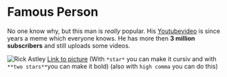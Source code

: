 # Famous Person

No one know why, but this man is *really* popular. His [Youtubevideo](https://youtu.be/dQw4w9WgXcQ) is since years a meme which everyone knows. He has more then **3 million subscribers** and still uploads some videos.

![Rick Astley](https://user-images.githubusercontent.com/111045844/184096983-0ac466cd-647e-48bb-886d-412cbaa83d51.jpg)
[Link to picture](https://images.app.goo.gl/ia6G69YccmX4q32L6)
(With `*star*` you can make it cursiv and with `**two stars**`you can make it bold)
(also with ``high comma`` you can do this)
